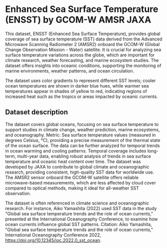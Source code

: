 # Enhanced Sea Surface Temperature (ENSST) by GCOM-W AMSR JAXA
This dataset, ENSST (Enhanced Sea Surface Temperature), provides global coverage of sea surface temperature (SST) data derived from the Advanced Microwave Scanning Radiometer 2 (AMSR2) onboard the GCOM-W (Global Change Observation Mission - Water) satellite. It is crucial for analyzing sea surface temperature variations across the globe, which are important for climate research, weather forecasting, and marine ecosystem studies. The dataset offers insights into oceanic conditions, supporting the monitoring of marine environments, weather patterns, and ocean circulation.

The dataset uses color gradients to represent different SST levels; cooler ocean temperatures are shown in darker blue hues, while warmer sea temperatures appear in shades of yellow to red, indicating regions of increased heat such as the tropics or areas impacted by oceanic currents.

## Dataset description
The dataset covers global oceans, focusing on sea surface temperature to support studies in climate change, weather prediction, marine ecosystems, and oceanography.
Metric: Sea surface temperature values (measured in degrees Celsius, °C), providing a precise measurement of the thermal state of the ocean surface. The data can be further analyzed for temporal trends in ocean warming and cooling patterns.
Temporal coverage includes long-term, multi-year data, enabling robust analysis of trends in sea surface temperature and oceanic heat content over time.
The dataset was developed by JAXA to contribute to global climate and oceanographic research, providing consistent, high-quality SST data for worldwide use. The AMSR2 sensor onboard the GCOM-W satellite offers reliable microwave-based measurements, which are less affected by cloud cover compared to optical methods, making it ideal for all-weather SST observation.

The dataset is often referenced in climate science and oceanographic research. For instance, Aiko Yamashita (2022) used SST data in the study "Global sea surface temperature trends and the role of ocean currents," presented at the International Oceanography Conference, to examine how ocean currents influence global SST patterns.
Citation: Aiko Yamashita, "Global sea surface temperature trends and the role of ocean currents," International Oceanography Conference 2022, https://doi.org/10.12345/ioc.2022.0_sst_ocean.
